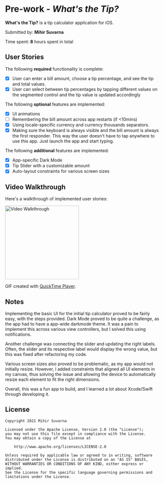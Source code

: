 # Pre-work - *What's the Tip?*

**What's the Tip?** is a tip calculator application for iOS.

Submitted by: **Mihir Suvarna**

Time spent: **8** hours spent in total

## User Stories

The following **required** functionality is complete:

* [X] User can enter a bill amount, choose a tip percentage, and see the tip and total values.
* [X] User can select between tip percentages by tapping different values on the segmented control and the tip value is updated accordingly

The following **optional** features are implemented:

* [X] UI animations
* [ ] Remembering the bill amount across app restarts (if <10mins)
* [X] Using locale-specific currency and currency thousands separators.
* [X] Making sure the keyboard is always visible and the bill amount is always the first responder. This way the user doesn't have to tap anywhere to use this app. Just launch the app and start typing.

The following **additional** features are implemented:

- [X] App-specific Dark Mode
- [X] Tip Slider with a customizable amount
- [X] Auto-layout constraints for various screen sizes

## Video Walkthrough

Here's a walkthrough of implemented user stories:

<img src='https://user-images.githubusercontent.com/49384703/120921991-475e1000-c68c-11eb-94be-450a50a1a733.mp4' title='Video Walkthrough' width='240' alt='Video Walkthrough' />

GIF created with [QuickTime Player](https://support.apple.com/en-us/HT208721).

## Notes

Implementing the basic UI for the initial tip calculator proved to be fairly easy, with the steps provided. Dark Mode proved to be quite a challenge, as the app had to have a app-wide darkmode theme. It was a pain to implement this across various view controllers, but I solved this using notifications. 

Another challenge was connecting the slider and updating the right labels. Often, the slider and its respective label would display the wrong value, but this was fixed after refactoring my code.

Various screen sizes also proved to be problematic, as my app would not initially resize. However, I added constraints that aligned all UI elements in my canvas, thus solving the issue and allowing the device to automatically resize each element to fit the right dimensions.

Overall, this was a fun app to build, and I learned a lot about Xcode/Swift through developing it.


## License

    Copyright 2021 Mihir Suvarna

    Licensed under the Apache License, Version 2.0 (the "License");
    you may not use this file except in compliance with the License.
    You may obtain a copy of the License at

        http://www.apache.org/licenses/LICENSE-2.0

    Unless required by applicable law or agreed to in writing, software
    distributed under the License is distributed on an "AS IS" BASIS,
    WITHOUT WARRANTIES OR CONDITIONS OF ANY KIND, either express or implied.
    See the License for the specific language governing permissions and
    limitations under the License.
